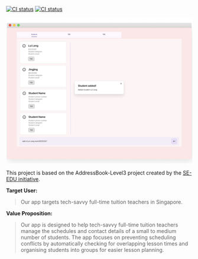 [![CI status](https://github.com/AY2425S1-CS2103T-F09-4/tp/actions/workflows/gradle.yml/badge.svg
)](https://github.com/AY2425S1-CS2103T-F09-4/tp/actions)
[![CI status](https://github.com/AY2425S1-CS2103T-F09-4/tp/actions/workflows/docs.yml/badge.svg)](https://github.com/AY2425S1-CS2103T-F09-4/tp/actions)

![Ui](docs/images/Ui.png)

This project is based on the AddressBook-Level3 project created by the [SE-EDU initiative](https://se-education.org).

**Target User:**

>Our app targets tech-savvy full-time tuition teachers in Singapore.

**Value Proposition:**

>Our app is designed to help tech-savvy full-time tuition teachers manage the schedules and contact details of a small to medium number of students. 
The app focuses on preventing scheduling conflicts by automatically checking for overlapping lesson times and organising students into groups for easier lesson planning.

